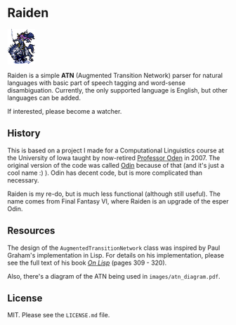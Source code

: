 Raiden
======

![Raiden Esper from Final Fantasy VI](https://github.com/benjaminoakes/raiden/raw/master/images/raiden-ff6.gif)

Raiden is a simple **ATN** (Augmented Transition Network) parser for natural languages with basic part of speech tagging and word-sense disambiguation.  Currently, the only supported language is English, but other languages can be added.

If interested, please become a watcher.

History
-------

This is based on a project I made for a Computational Linguistics course at the University of Iowa taught by now-retired [Professor Oden][oden] in 2007.  The original version of the code was called [Odin][] because of that (and it's just a cool name :) ).  Odin has decent code, but is more complicated than necessary.

Raiden is my re-do, but is much less functional (although still useful).  The name comes from Final Fantasy VI, where Raiden is an upgrade of the esper Odin.

  [oden]: http://cs.uiowa.edu/~oden
  [odin]: https://github.com/benjaminoakes/odin

Resources
---------

The design of the `AugmentedTransitionNetwork` class was inspired by Paul Graham's implementation in Lisp.  For details on his implementation, please see the full text of his book [_On Lisp_][onlisp] (pages 309 - 320).

Also, there's a diagram of the ATN being used in `images/atn_diagram.pdf`.

  [onlisp]: http://www.paulgraham.com/onlisptext.html

License
-------

MIT.  Please see the `LICENSE.md` file.
